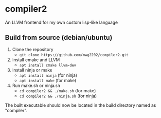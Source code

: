 # compiler2
An LLVM frontend for my own custom lisp-like language

## Build from source (debian/ubuntu)
1. Clone the repository
    - `git clone https://github.com/mwg2202/compiler2.git`
2. Install cmake and LLVM
    - `apt install cmake llvm-dev`
3. Install ninja or make
    - `apt install ninja`   (for ninja)
    - `apt install make`    (for make)
4. Run make.sh or ninja.sh
    - `cd compiler2 && ./make.sh`   (for make)
    - `cd compiler2 && ./ninja.sh`  (for ninja)

The built executable should now be located in the build directory named as "compiler".

